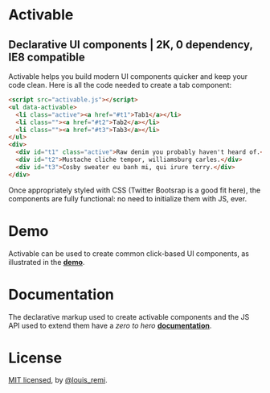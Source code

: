 Activable
=========

Declarative UI components | 2K, 0 dependency, IE8 compatible
------------------------------------------------------------

Activable helps you build modern UI components quicker and keep your code clean. Here is all the code needed to create a tab component:

```html
<script src="activable.js"></script>
<ul data-activable>
  <li class="active"><a href="#t1">Tab1</a></li>
  <li class=""><a href="#t2">Tab2</a></li>
  <li class=""><a href="#t3">Tab3</a></li>
</ul>
<div>
  <div id="t1" class="active">Raw denim you probably haven't heard of.</div>
  <div id="t2">Mustache cliche tempor, williamsburg carles.</div>
  <div id="t3">Cosby sweater eu banh mi, qui irure terry.</div>
</div>
```

Once appropriately styled with CSS (Twitter Bootsrap is a good fit here), the components are fully functional: no need to initialize them with JS, ever. 

Demo
====

Activable can be used to create common click-based UI components, as illustrated in the **[demo](http://louisremi.github.com/Activable/demo/)**.

Documentation
=============

The declarative markup used to create activable components and the JS API used to extend them have a *zero to hero* **[documentation](http://louisremi.github.com/Activable/demo/)**.

License
=======

[MIT licensed](http://louisremi.mit-license.org/), by [@louis_remi](http://twitter.com/louis_remi).